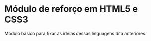 # Módulo de reforço em HTML5 e CSS3

Módulo básico para fixar as idéias dessas linguagens dita anteriores.